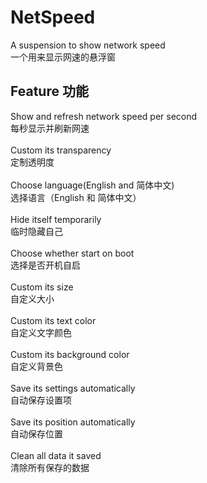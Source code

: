 # NetSpeed
A suspension to show network speed</br>
一个用来显示网速的悬浮窗

## Feature 功能
Show and refresh network speed per second</br>
每秒显示并刷新网速</br>
</br>
Custom its transparency</br>
定制透明度</br>
</br>
Choose language(English and 简体中文)</br>
选择语言（English 和 简体中文）</br>
</br>
Hide itself temporarily</br>
临时隐藏自己</br>
</br>
Choose whether start on boot</br>
选择是否开机自启</br>
</br>
Custom its size</br>
自定义大小</br>
</br>
Custom its text color</br>
自定义文字颜色</br>
</br>
Custom its background color</br>
自定义背景色</br>
</br>
Save its settings automatically</br>
自动保存设置项</br>
</br>
Save its position automatically</br>
自动保存位置</br>
</br>
Clean all data it saved</br>
清除所有保存的数据</br>
